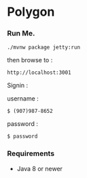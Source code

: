 ﻿# Polygon

### Run Me.

```./mvnw package jetty:run```

then browse to : 

```http://localhost:3001```

Signin : 

username : 

    $ (907)987-8652

password : 

    $ password


### Requirements

* Java 8 or newer








